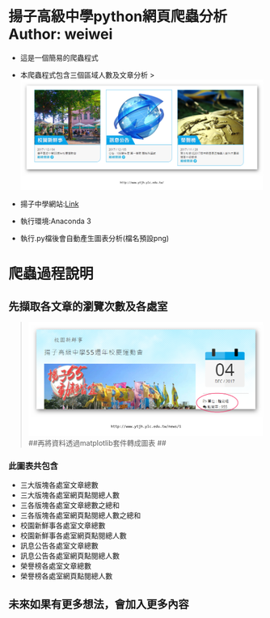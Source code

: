 
揚子高級中學python網頁爬蟲分析 Author: weiwei
=============
  * 這是一個簡易的爬蟲程式
  * 本爬蟲程式包含三個區域人數及文章分析
         >![Alt text](/threeblocks.png)

  * 揚子中學網站:[Link](http://www.ytjh.ylc.edu.tw/)
  * 執行環境:Anaconda 3
  * 執行.py檔後會自動產生圖表分析(檔名預設png)

爬蟲過程說明
===========
## 先擷取各文章的瀏覽次數及各處室 ##
 >![Alt text](/description.png)
##再將資料透過matplotlib套件轉成圖表 ##
### 此圖表共包含 ###
   * 三大版塊各處室文章總數
   * 三大版塊各處室網頁點閱總人數
   * 三各版塊各處室文章總數之總和
   * 三各版塊各處室網頁點閱總人數之總和
   * 校園新鮮事各處室文章總數
   * 校園新鮮事各處室網頁點閱總人數
   * 訊息公告各處室文章總數
   * 訊息公告各處室網頁點閱總人數
   * 榮譽榜各處室文章總數
   * 榮譽榜各處室網頁點閱總人數
## 未來如果有更多想法，會加入更多內容 ##
